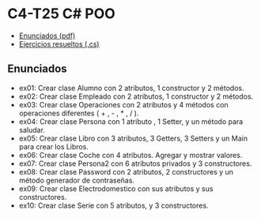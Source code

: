 # C4-T25 C# POO
- [Enunciados (pdf)](https://github.com/santiarroyave/sao-fe-gc-ejercicios-c4-T25-c-sharp-POO-08-2023/blob/main/Enunciados/T09%20%E2%80%93%20POO.pdf)
- [Ejercicios resueltos (.cs)](https://github.com/santiarroyave/sao-fe-gc-ejercicios-c4-T25-c-sharp-POO-08-2023/tree/main/T25-C-Sharp-POO)

## Enunciados
- ex01: Crear clase Alumno con 2 atributos, 1 constructor y 2 métodos.
- ex02: Crear clase Empleado con 2 atributos, 1 constructor y 2 métodos.
- ex03: Crear clase Operaciones con 2 atributos y 4 métodos con operaciones diferentes ( + , - , * , / ).
- ex04: Crear clase Persona con 1 atributo , 1 Setter, y un método para saludar.
- ex05: Crear clase Libro con 3 atributos, 3 Getters, 3 Setters y un Main para crear los Libros.
- ex06: Crear clase Coche con 4 atributos. Agregar y mostrar valores.
- ex07: Crear clase Persona2 con 6 atributos privados y 3 constructores.
- ex08: Crear clase Password con 2 atributos, 2 constructores y un método generador de contraseñas.
- ex09: Crear clase Electrodomestico con sus atributos y sus constructores.
- ex10: Crear clase Serie con 5 atributos, y 3 constructores.
